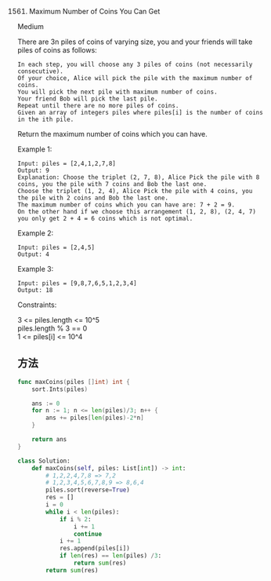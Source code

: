1561. Maximum Number of Coins You Can Get


Medium


There are 3n piles of coins of varying size, you and your friends will take piles of coins as follows:

```
In each step, you will choose any 3 piles of coins (not necessarily consecutive).
Of your choice, Alice will pick the pile with the maximum number of coins.
You will pick the next pile with maximum number of coins.
Your friend Bob will pick the last pile.
Repeat until there are no more piles of coins.
Given an array of integers piles where piles[i] is the number of coins in the ith pile.
```

Return the maximum number of coins which you can have.

 

Example 1:

```
Input: piles = [2,4,1,2,7,8]
Output: 9
Explanation: Choose the triplet (2, 7, 8), Alice Pick the pile with 8 coins, you the pile with 7 coins and Bob the last one.
Choose the triplet (1, 2, 4), Alice Pick the pile with 4 coins, you the pile with 2 coins and Bob the last one.
The maximum number of coins which you can have are: 7 + 2 = 9.
On the other hand if we choose this arrangement (1, 2, 8), (2, 4, 7) you only get 2 + 4 = 6 coins which is not optimal.
```

Example 2:

```
Input: piles = [2,4,5]
Output: 4
```

Example 3:

```
Input: piles = [9,8,7,6,5,1,2,3,4]
Output: 18
```
 

Constraints:

3 <= piles.length <= 10^5  
piles.length % 3 == 0  
1 <= piles[i] <= 10^4  


## 方法

```go
func maxCoins(piles []int) int {
    sort.Ints(piles)

    ans := 0
    for n := 1; n <= len(piles)/3; n++ {
        ans += piles[len(piles)-2*n]
    }

    return ans 
}
```

```python
class Solution:
    def maxCoins(self, piles: List[int]) -> int:
        # 1,2,2,4,7,8 => 7,2
        # 1,2,3,4,5,6,7,8,9 => 8,6,4
        piles.sort(reverse=True)
        res = []
        i = 0
        while i < len(piles):
            if i % 2:
                i += 1
                continue
            i += 1
            res.append(piles[i])
            if len(res) == len(piles) /3:
                return sum(res)
        return sum(res)
```
